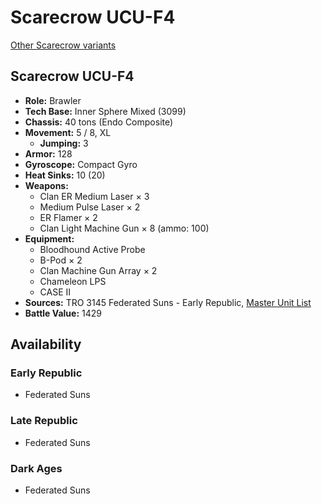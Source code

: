 # Scarecrow UCU-F4

[Other Scarecrow variants](../scarecrow.md)

## Scarecrow UCU-F4
- **Role:** Brawler
- **Tech Base:** Inner Sphere Mixed (3099)
- **Chassis:** 40 tons (Endo Composite)
- **Movement:** 5 / 8, XL
  - **Jumping:** 3
- **Armor:** 128
- **Gyroscope:** Compact Gyro
- **Heat Sinks:** 10 (20)
- **Weapons:**
  - Clan ER Medium Laser × 3
  - Medium Pulse Laser × 2
  - ER Flamer × 2
  - Clan Light Machine Gun × 8 (ammo: 100)
- **Equipment:**
  - Bloodhound Active Probe
  - B-Pod × 2
  - Clan Machine Gun Array × 2
  - Chameleon LPS
  - CASE II
- **Sources:** TRO 3145 Federated Suns - Early Republic, [Master Unit List](http://masterunitlist.info/Unit/Details/6336/scarecrow-ucu-f4)
- **Battle Value:** 1429

## Availability

### Early Republic
- Federated Suns

### Late Republic
- Federated Suns

### Dark Ages
- Federated Suns

